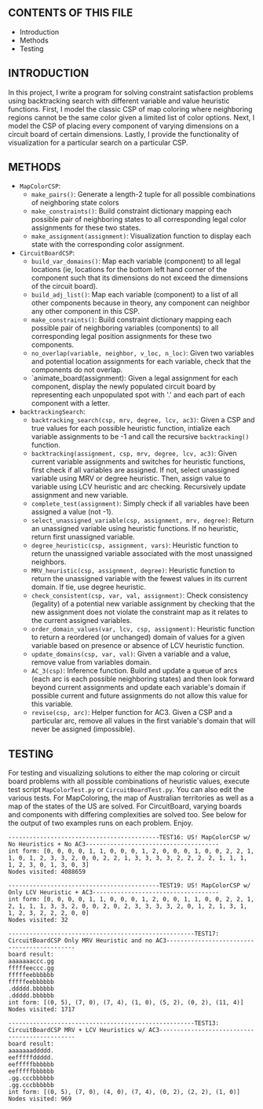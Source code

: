 CONTENTS OF THIS FILE
---------------------

 * Introduction
 * Methods
 * Testing
 

INTRODUCTION
------------
In this project, I write a program for solving constraint satisfaction problems using backtracking search with different variable and value heuristic functions. First, I model the classic CSP of map coloring where neighboring regions cannot be the same color given a limited list of color options. Next, I model the CSP of placing every component of varying dimensions on a circuit board of certain dimensions. Lastly, I provide the functionality of visualization for a particular search on a particular CSP.

METHODS
------------
- `MapColorCSP`:
  - `make_pairs()`: Generate a length-2 tuple for all possible combinations of neighboring state colors
  - `make_constraints()`: Build constraint dictionary mapping each possible pair of neighboring states to all corresponding legal color assignments for these two states.
  - `make_assignment(assignment)`: Visualization function to display each state with the corresponding color assignment.
- `CircuitBoardCSP`:
  - `build_var_domains()`: Map each variable (component) to all legal locations (ie, locations for the bottom left hand corner of the component such that its dimensions do not exceed the dimensions of the circuit board).
  - `build_adj_list()`: Map each variable (component) to a list of all other components because in theory, any component can neighbor any other component in this CSP.
  - `make_constraints()`: Build constraint dictionary mapping each possible pair of neighboring variables (components) to all corresponding legal position assignments for these two components.
  - `no_overlap(variable, neighbor, v_loc, n_loc)`: Given two variables and potential location assignments for each variable, check that the components do not overlap.
  - `animate_board(assignment): Given a legal assignment for each component, display the newly populated circuit board by representing each unpopulated spot with '.' and each part of each component with a letter.
- `backtrackingSearch`:
  - `backtracking_search(csp, mrv, degree, lcv, ac3)`: Given a CSP and true values for each possible heuristic function, intialize each variable assignments to be -1 and call the recursive `backtracking()` function.
  - `backtracking(assignment, csp, mrv, degree, lcv, ac3)`: Given current variable assignments and switches for heuristic functions, first check if all variables are assigned. If not, select unassigned variable using MRV or degree heuristic. Then, assign value to variable using LCV heuristic and arc checking. Recursively update assignment and new variable.
  - `complete_test(assignment)`: Simply check if all variables have been assigned a value (not -1).
  - `select_unassigned_variable(csp, assignment, mrv, degree)`: Return an unassigned variable using heuristic functions. If no heuristic, return first unassigned variable.
  - `degree_heuristic(csp, assignment, vars)`: Heuristic function to return the unassigned variable associated with the most unassigned neighbors.
  - `MRV_heuristic(csp, assignment, degree)`: Heuristic function to return the unassigned variable with the fewest values in its current domain. If tie, use degree heuristic.
  - `check_consistent(csp, var, val, assignment)`: Check consistency (legality) of a potential new variable assignment by checking that the new assignment does not violate the constraint map as it relates to the current assigned variables.
  - `order_domain_values(var, lcv, csp, assignment)`: Heuristic function to return a reordered (or unchanged) domain of values for a given variable based on presence or absence of LCV heuristic function.
  - `update_domains(csp, var, val)`: Given a variable and a value, remove value from variables domain.
  - `AC_3(csp)`: Inference function. Build and update a queue of arcs (each arc is each possible neighboring states) and then look forward beyond current assignments and update each variable's domain if possible current and future assignments do not allow this value for this variable.
  - `revise(csp, arc)`: Helper function for AC3. Given a CSP and a particular arc, remove all values in the first variable's domain that will never be assigned (impossible).

TESTING
------------
For testing and visualizing solutions to either the map coloring or circuit board problems with all possible combinations of heuristic values, execute test script `MapColorTest.py` or `CircuitBoardTest.py`. You can also edit the various tests. For MapColoring, the map of Australian territories as well as a map of the states of the US are solved. For CircuitBoard, varying boards and components with differing complexities are solved too. See below for the output of two examples runs on each problem. Enjoy.

```
-------------------------------------------TEST16: US! MapColorCSP w/ No Heuristics + No AC3--------------------------------------
int form: [0, 0, 0, 0, 1, 1, 0, 0, 0, 1, 2, 0, 0, 0, 1, 0, 0, 2, 2, 1, 1, 0, 1, 2, 3, 3, 2, 0, 0, 2, 2, 1, 3, 3, 3, 3, 2, 2, 2, 2, 1, 1, 1, 1, 2, 3, 0, 1, 3, 0, 3]
Nodes visited: 4088659

-------------------------------------------TEST19: US! MapColorCSP w/ Only LCV Heuristic + AC3------------------------------------
int form: [0, 0, 0, 0, 1, 1, 0, 0, 0, 1, 2, 0, 0, 1, 1, 0, 0, 2, 2, 1, 2, 1, 1, 1, 3, 3, 2, 0, 0, 2, 0, 2, 3, 3, 3, 3, 2, 0, 1, 2, 1, 3, 1, 1, 2, 3, 2, 2, 2, 0, 0]
Nodes visited: 32
```

```
-----------------------------------------------------TEST17: CircuitBoardCSP Only MRV Heuristic and no AC3--------------------------------------------
board result: 
aaaaaaaccc.gg
fffffeeccc.gg
fffffeebbbbbb
fffffeebbbbbb
.ddddd.bbbbbb
.ddddd.bbbbbb
int form: [(0, 5), (7, 0), (7, 4), (1, 0), (5, 2), (0, 2), (11, 4)]
Nodes visited: 1717

-----------------------------------------------------TEST13: CircuitBoardCSP MRV + LCV Heuristics w/ AC3----------------------------------------------
board result: 
aaaaaaaddddd.
eefffffddddd.
eefffffbbbbbb
eefffffbbbbbb
.gg.cccbbbbbb
.gg.cccbbbbbb
int form: [(0, 5), (7, 0), (4, 0), (7, 4), (0, 2), (2, 2), (1, 0)]
Nodes visited: 969
```